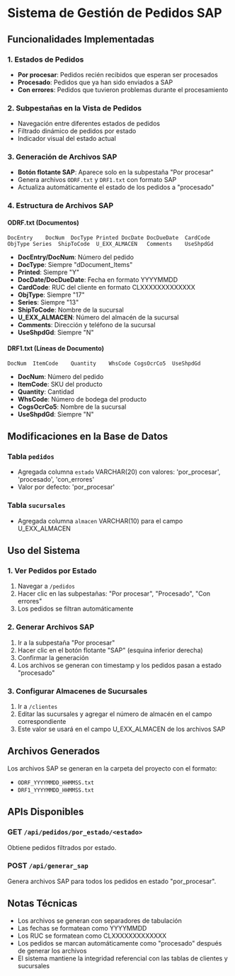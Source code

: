 # Sistema de Gestión de Pedidos SAP

## Funcionalidades Implementadas

### 1. Estados de Pedidos
- **Por procesar**: Pedidos recién recibidos que esperan ser procesados
- **Procesado**: Pedidos que ya han sido enviados a SAP
- **Con errores**: Pedidos que tuvieron problemas durante el procesamiento

### 2. Subpestañas en la Vista de Pedidos
- Navegación entre diferentes estados de pedidos
- Filtrado dinámico de pedidos por estado
- Indicador visual del estado actual

### 3. Generación de Archivos SAP
- **Botón flotante SAP**: Aparece solo en la subpestaña "Por procesar"
- Genera archivos `ODRF.txt` y `DRF1.txt` con formato SAP
- Actualiza automáticamente el estado de los pedidos a "procesado"

### 4. Estructura de Archivos SAP

#### ODRF.txt (Documentos)
```
DocEntry	DocNum	DocType	Printed	DocDate	DocDueDate	CardCode	ObjType	Series	ShipToCode	U_EXX_ALMACEN	Comments	UseShpdGd
```
- **DocEntry/DocNum**: Número del pedido
- **DocType**: Siempre "dDocument_Items"
- **Printed**: Siempre "Y"
- **DocDate/DocDueDate**: Fecha en formato YYYYMMDD
- **CardCode**: RUC del cliente en formato CLXXXXXXXXXXXXX
- **ObjType**: Siempre "17"
- **Series**: Siempre "13"
- **ShipToCode**: Nombre de la sucursal
- **U_EXX_ALMACEN**: Número del almacén de la sucursal
- **Comments**: Dirección y teléfono de la sucursal
- **UseShpdGd**: Siempre "N"

#### DRF1.txt (Líneas de Documento)
```
DocNum	ItemCode	Quantity	WhsCode	CogsOcrCo5	UseShpdGd
```
- **DocNum**: Número del pedido
- **ItemCode**: SKU del producto
- **Quantity**: Cantidad
- **WhsCode**: Número de bodega del producto
- **CogsOcrCo5**: Nombre de la sucursal
- **UseShpdGd**: Siempre "N"

## Modificaciones en la Base de Datos

### Tabla `pedidos`
- Agregada columna `estado` VARCHAR(20) con valores: 'por_procesar', 'procesado', 'con_errores'
- Valor por defecto: 'por_procesar'

### Tabla `sucursales`
- Agregada columna `almacen` VARCHAR(10) para el campo U_EXX_ALMACEN

## Uso del Sistema

### 1. Ver Pedidos por Estado
1. Navegar a `/pedidos`
2. Hacer clic en las subpestañas: "Por procesar", "Procesado", "Con errores"
3. Los pedidos se filtran automáticamente

### 2. Generar Archivos SAP
1. Ir a la subpestaña "Por procesar"
2. Hacer clic en el botón flotante "SAP" (esquina inferior derecha)
3. Confirmar la generación
4. Los archivos se generan con timestamp y los pedidos pasan a estado "procesado"

### 3. Configurar Almacenes de Sucursales
1. Ir a `/clientes`
2. Editar las sucursales y agregar el número de almacén en el campo correspondiente
3. Este valor se usará en el campo U_EXX_ALMACEN de los archivos SAP

## Archivos Generados

Los archivos SAP se generan en la carpeta del proyecto con el formato:
- `ODRF_YYYYMMDD_HHMMSS.txt`
- `DRF1_YYYYMMDD_HHMMSS.txt`

## APIs Disponibles

### GET `/api/pedidos/por_estado/<estado>`
Obtiene pedidos filtrados por estado.

### POST `/api/generar_sap`
Genera archivos SAP para todos los pedidos en estado "por_procesar".

## Notas Técnicas

- Los archivos se generan con separadores de tabulación
- Las fechas se formatean como YYYYMMDD
- Los RUC se formatean como CLXXXXXXXXXXXXX
- Los pedidos se marcan automáticamente como "procesado" después de generar los archivos
- El sistema mantiene la integridad referencial con las tablas de clientes y sucursales
